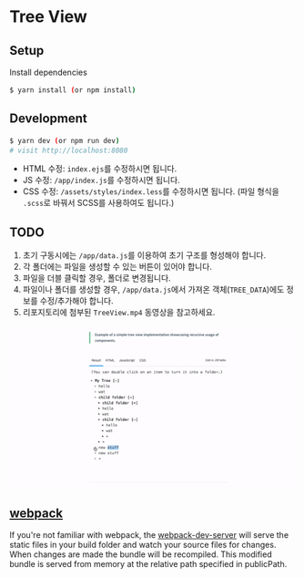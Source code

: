 # Tree View

## Setup

Install dependencies

```sh
$ yarn install (or npm install)
```

## Development

```sh
$ yarn dev (or npm run dev)
# visit http://localhost:8080
```

- HTML 수정: `index.ejs`를 수정하시면 됩니다.
- JS 수정: `/app/index.js`를 수정하시면 됩니다.
- CSS 수정: `/assets/styles/index.less`를 수정하시면 됩니다. (파일 형식을 `.scss`로 바꿔서 SCSS를 사용하여도 됩니다.)

## TODO

1. 초기 구동시에는 `/app/data.js`를 이용하여 초기 구조를 형성해야 합니다.
2. 각 폴더에는 파일을 생성할 수 있는 버튼이 있어야 합니다.
3. 파일을 더블 클릭할 경우, 폴더로 변경됩니다.
4. 파일이나 폴더를 생성할 경우, `/app/data.js`에서 가져온 객체(`TREE_DATA`)에도 정보를 수정/추가해야 합니다.
5. 리포지토리에 첨부된 `TreeView.mp4` 동영상을 참고하세요.

![Tree View](/tree-view.gif)

## [webpack](https://webpack.js.org/)
If you're not familiar with webpack, the [webpack-dev-server](https://webpack.js.org/configuration/dev-server/) will serve the static files in your build folder and watch your source files for changes.
When changes are made the bundle will be recompiled. This modified bundle is served from memory at the relative path specified in publicPath.
